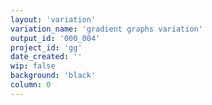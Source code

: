 ```yaml
---
layout: 'variation'
variation_name: 'gradient graphs variation'
output_id: '000_004'
project_id: 'gg'
date_created: ''
wip: false
background: 'black'
column: 0
---
```

